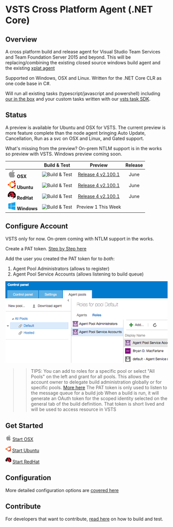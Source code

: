 # VSTS Cross Platform Agent (.NET Core)

## Overview

A cross platform build and release agent for Visual Studio Team Services and Team Foundation Server 2015 and beyond.  This will be replacing/combining the existing closed source windows build agent and the existing [xplat agent](https://github.com/Microsoft/vso-agent)

Supported on Windows, OSX and Linux.  Written for the .NET Core CLR as one code base in C#.

Will run all existing tasks (typescript/javascript and powershell) including [our in the box](https://github.com/Microsoft/vso-agent-tasks) and your custom tasks written with our [vsts task SDK](https://github.com/Microsoft/vsts-task-lib). 


## Status

A preview is available for Ubuntu and OSX for VSTS.  The current preview is more feature complete than the node agent bringing Auto Update, Cancellation, Run as a svc on OSX and Linux, and Gated support.

What's missing from the preview? On-prem NTLM support is in the works so preview with VSTS.  Windows preview coming soon.

|   | Build & Test | Preview | Release |
|---|:-----:|:-----:|:-----:|
|![Apple](docs/apple_med.png) **OSX**|![Build & Test](https://mseng.visualstudio.com/_apis/public/build/definitions/b924d696-3eae-4116-8443-9a18392d8544/3080/badge?branch=master)| [Release 4 v2.100.1](https://github.com/Microsoft/vsts-agent/releases/tag/v2.100.1) | June |
|![Ubuntu](docs/ubuntu_med.png) **Ubuntu**|![Build & Test](https://mseng.visualstudio.com/_apis/public/build/definitions/b924d696-3eae-4116-8443-9a18392d8544/2853/badge?branch=master)| [Release 4 v2.100.1](https://github.com/Microsoft/vsts-agent/releases/tag/v2.100.1) | June |
|![RedHat](docs/redhat_med.png) **RedHat**|![Build & Test](https://mseng.visualstudio.com/_apis/public/build/definitions/b924d696-3eae-4116-8443-9a18392d8544/3418/badge?branch=master)| [Release 4 v2.100.1](https://github.com/Microsoft/vsts-agent/releases/tag/v2.100.1) | June |
|![Win](docs/win_med.png) **Windows**|![Build & Test](https://mseng.visualstudio.com/_apis/public/build/definitions/b924d696-3eae-4116-8443-9a18392d8544/2850/badge?branch=master)| Preview 1 This Week | |

## Configure Account

VSTS only for now.  On-prem coming with NTLM support in the works.

Create a PAT token.  [Step by Step here](http://roadtoalm.com/2015/07/22/using-personal-access-tokens-to-access-visual-studio-online/)

Add the user you created the PAT token for to *both*:

  1. Agent Pool Administrators (allows to register)
  2. Agent Pool Service Accounts (allows listening to build queue)

![Agent Roles](docs/roles.png "Agent Roles")

>> TIPS:
>> You can add to roles for a specific pool or select "All Pools" on the left and grant for all pools.  This allows the account owner to delegate build administration globally or for specific pools.  [More here](https://msdn.microsoft.com/en-us/Library/vs/alm/Build/agents/admin)
>> The PAT token is only used to listen to the message queue for a build job
>> When a build is run, it will generate an OAuth token for the scoped identity selected on the general tab of the build definition.  That token is short lived and will be used to access resource in VSTS

## Get Started

![osx](docs/apple_sm.png)  [Start OSX](docs/start/startosx.md)  

![ubuntu](docs/ubuntu_sm.png)  [Start Ubuntu](docs/start/startubuntu.md)  

![redhat](docs/redhat_sm.png)  [Start RedHat](docs/start/startredhat.md)  

## Configuration

More detailed configuration options are [covered here](docs/config.md)

## Contribute

For developers that want to contribute, [read here](docs/contribute.md) on how to build and test.
